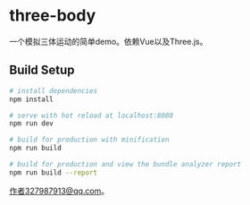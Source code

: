 # three-body

一个模拟三体运动的简单demo。依赖Vue以及Three.js。

## Build Setup

``` bash
# install dependencies
npm install

# serve with hot reload at localhost:8080
npm run dev

# build for production with minification
npm run build

# build for production and view the bundle analyzer report
npm run build --report
```

作者327987913@qq.com。
